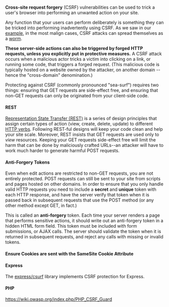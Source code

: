 **Cross-site request forgery** (CSRF) vulnerabilities can be used to trick a user's browser into performing an unwanted action on your site.

Any function that your users can perform deliberately is something they can be tricked into performing inadvertently using CSRF. As we saw in our [example](https://hacksplaining.com/exercises/csrf), in the most malign cases, CSRF attacks can spread themselves as a [worm](https://hacksplaining.com/glossary/worms).

**These server-side actions can also be triggered by forged HTTP requests, unless you explicitly put in protective measures.** A CSRF attack occurs when a malicious actor tricks a victim into clicking on a link, or running some code, that triggers a forged request. (This malicious code is typically hosted on a website owned by the attacker, on another domain -- hence the "cross-domain" denomination.)

Protecting against CSRF (commonly pronounced "sea-surf") requires two things: ensuring that GET requests are side-effect free, and ensuring that non-GET requests can only be originated from your client-side code.

#### REST

[Representation State Transfer (REST)](https://hacksplaining.com/glossary/rest) is a series of design principles that assign certain types of action (view, create, delete, update) to different [HTTP verbs](https://hacksplaining.com/glossary/http). Following REST-ful designs will keep your code clean and help your site scale. Moreover, REST insists that GET requests are used only to _view_ resources. Keeping your GET requests side-effect free will limit the harm that can be done by maliciously crafted URLs--an attacker will have to work much harder to generate harmful POST requests.

#### Anti-Forgery Tokens

Even when edit actions are restricted to non-GET requests, you are not entirely protected. POST requests can still be sent to your site from scripts and pages hosted on other domains. In order to ensure that you only handle valid HTTP requests you need to include a **secret** and **unique** token with each HTTP response, and have the server verify that token when it is passed back in subsequent requests that use the POST method (or any other method except GET, in fact.)

This is called an **anti-forgery** token. Each time your server renders a page that performs sensitive actions, it should write out an anti-forgery token in a hidden HTML form field. This token must be included with form submissions, or AJAX calls. The server should validate the token when it is returned in subsequent requests, and reject any calls with missing or invalid tokens.


#### Ensure Cookies are sent with the SameSite Cookie Attribute


#### Express

The [express/csurf](https://github.com/expressjs/csurf) library implements CSRF protection for Express.

#### PHP
https://wiki.owasp.org/index.php/PHP_CSRF_Guard